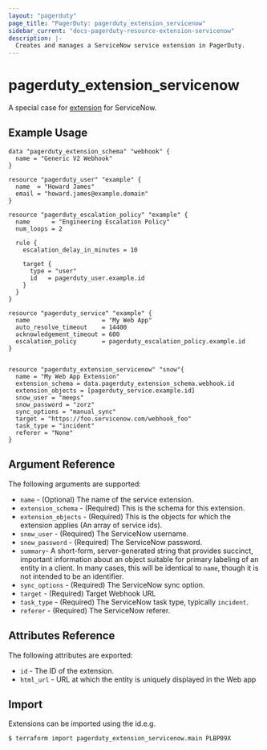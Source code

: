 ```yaml
---
layout: "pagerduty"
page_title: "PagerDuty: pagerduty_extension_servicenow"
sidebar_current: "docs-pagerduty-resource-extension-servicenow"
description: |-
  Creates and manages a ServiceNow service extension in PagerDuty.
---
```


# pagerduty\_extension\_servicenow

A special case for [extension](https://developer.pagerduty.com/api-reference/reference/REST/openapiv3.json/paths/~1extensions/post) for ServiceNow.

## Example Usage

```hcl
data "pagerduty_extension_schema" "webhook" {
  name = "Generic V2 Webhook"
}

resource "pagerduty_user" "example" {
  name  = "Howard James"
  email = "howard.james@example.domain"
}

resource "pagerduty_escalation_policy" "example" {
  name      = "Engineering Escalation Policy"
  num_loops = 2

  rule {
    escalation_delay_in_minutes = 10

    target {
      type = "user"
      id   = pagerduty_user.example.id
    }
  }
}

resource "pagerduty_service" "example" {
  name                    = "My Web App"
  auto_resolve_timeout    = 14400
  acknowledgement_timeout = 600
  escalation_policy       = pagerduty_escalation_policy.example.id
}


resource "pagerduty_extension_servicenow" "snow"{
  name = "My Web App Extension"
  extension_schema = data.pagerduty_extension_schema.webhook.id
  extension_objects = [pagerduty_service.example.id]
  snow_user = "meeps"
  snow_password = "zorz"
  sync_options = "manual_sync"
  target = "https://foo.servicenow.com/webhook_foo"
  task_type = "incident"
  referer = "None"
}
```

## Argument Reference

The following arguments are supported:

  * `name` - (Optional) The name of the service extension.
  * `extension_schema` - (Required) This is the schema for this extension.
  * `extension_objects` - (Required) This is the objects for which the extension applies (An array of service ids).
  * `snow_user` - (Required) The ServiceNow username.
  * `snow_password` - (Required) The ServiceNow password.
  * `summary`- A short-form, server-generated string that provides succinct, important information about an object suitable for primary labeling of an entity in a client. In many cases, this will be identical to `name`, though it is not intended to be an identifier.
  * `sync_options` - (Required) The ServiceNow sync option.
  * `target` - (Required) Target Webhook URL
  * `task_type` - (Required) The ServiceNow task type, typically `incident`.
  * `referer` - (Required) The ServiceNow referer.

## Attributes Reference

The following attributes are exported:

  * `id` - The ID of the extension.
  * `html_url` - URL at which the entity is uniquely displayed in the Web app

## Import

Extensions can be imported using the id.e.g.

```
$ terraform import pagerduty_extension_servicenow.main PLBP09X
```
